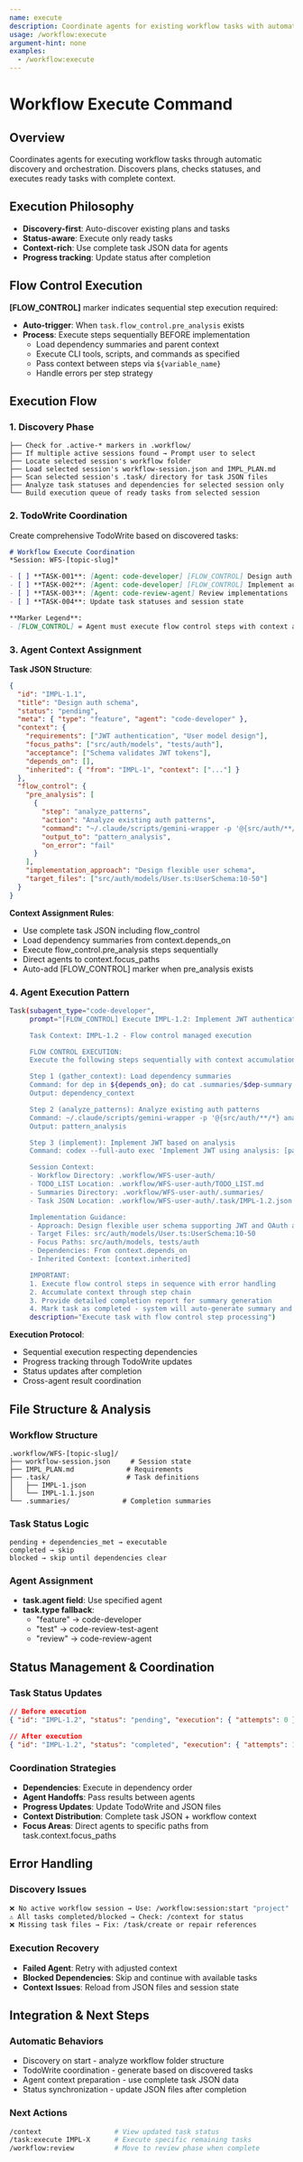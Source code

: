 ```yaml
---
name: execute
description: Coordinate agents for existing workflow tasks with automatic discovery
usage: /workflow:execute
argument-hint: none
examples:
  - /workflow:execute
---
```


# Workflow Execute Command

## Overview
Coordinates agents for executing workflow tasks through automatic discovery and orchestration. Discovers plans, checks statuses, and executes ready tasks with complete context.

## Execution Philosophy
- **Discovery-first**: Auto-discover existing plans and tasks
- **Status-aware**: Execute only ready tasks
- **Context-rich**: Use complete task JSON data for agents
- **Progress tracking**: Update status after completion

## Flow Control Execution
**[FLOW_CONTROL]** marker indicates sequential step execution required:
- **Auto-trigger**: When `task.flow_control.pre_analysis` exists
- **Process**: Execute steps sequentially BEFORE implementation
  - Load dependency summaries and parent context
  - Execute CLI tools, scripts, and commands as specified
  - Pass context between steps via `${variable_name}`
  - Handle errors per step strategy

## Execution Flow

### 1. Discovery Phase
```
├── Check for .active-* markers in .workflow/
├── If multiple active sessions found → Prompt user to select
├── Locate selected session's workflow folder
├── Load selected session's workflow-session.json and IMPL_PLAN.md
├── Scan selected session's .task/ directory for task JSON files
├── Analyze task statuses and dependencies for selected session only
└── Build execution queue of ready tasks from selected session
```

### 2. TodoWrite Coordination
Create comprehensive TodoWrite based on discovered tasks:

```markdown
# Workflow Execute Coordination
*Session: WFS-[topic-slug]*

- [ ] **TASK-001**: [Agent: code-developer] [FLOW_CONTROL] Design auth schema (IMPL-1.1)
- [ ] **TASK-002**: [Agent: code-developer] [FLOW_CONTROL] Implement auth logic (IMPL-1.2)
- [ ] **TASK-003**: [Agent: code-review-agent] Review implementations
- [ ] **TASK-004**: Update task statuses and session state

**Marker Legend**:
- [FLOW_CONTROL] = Agent must execute flow control steps with context accumulation
```

### 3. Agent Context Assignment

**Task JSON Structure**:
```json
{
  "id": "IMPL-1.1",
  "title": "Design auth schema",
  "status": "pending",
  "meta": { "type": "feature", "agent": "code-developer" },
  "context": {
    "requirements": ["JWT authentication", "User model design"],
    "focus_paths": ["src/auth/models", "tests/auth"],
    "acceptance": ["Schema validates JWT tokens"],
    "depends_on": [],
    "inherited": { "from": "IMPL-1", "context": ["..."] }
  },
  "flow_control": {
    "pre_analysis": [
      {
        "step": "analyze_patterns",
        "action": "Analyze existing auth patterns",
        "command": "~/.claude/scripts/gemini-wrapper -p '@{src/auth/**/*} analyze patterns'",
        "output_to": "pattern_analysis",
        "on_error": "fail"
      }
    ],
    "implementation_approach": "Design flexible user schema",
    "target_files": ["src/auth/models/User.ts:UserSchema:10-50"]
  }
}
```

**Context Assignment Rules**:
- Use complete task JSON including flow_control
- Load dependency summaries from context.depends_on
- Execute flow_control.pre_analysis steps sequentially
- Direct agents to context.focus_paths
- Auto-add [FLOW_CONTROL] marker when pre_analysis exists

### 4. Agent Execution Pattern

```bash
Task(subagent_type="code-developer",
     prompt="[FLOW_CONTROL] Execute IMPL-1.2: Implement JWT authentication system with flow control

     Task Context: IMPL-1.2 - Flow control managed execution

     FLOW CONTROL EXECUTION:
     Execute the following steps sequentially with context accumulation:

     Step 1 (gather_context): Load dependency summaries
     Command: for dep in ${depends_on}; do cat .summaries/$dep-summary.md 2>/dev/null || echo "No summary for $dep"; done
     Output: dependency_context

     Step 2 (analyze_patterns): Analyze existing auth patterns
     Command: ~/.claude/scripts/gemini-wrapper -p '@{src/auth/**/*} analyze authentication patterns with context: [dependency_context]'
     Output: pattern_analysis

     Step 3 (implement): Implement JWT based on analysis
     Command: codex --full-auto exec 'Implement JWT using analysis: [pattern_analysis] and context: [dependency_context]' -s danger-full-access

     Session Context:
     - Workflow Directory: .workflow/WFS-user-auth/
     - TODO_LIST Location: .workflow/WFS-user-auth/TODO_LIST.md
     - Summaries Directory: .workflow/WFS-user-auth/.summaries/
     - Task JSON Location: .workflow/WFS-user-auth/.task/IMPL-1.2.json

     Implementation Guidance:
     - Approach: Design flexible user schema supporting JWT and OAuth authentication
     - Target Files: src/auth/models/User.ts:UserSchema:10-50
     - Focus Paths: src/auth/models, tests/auth
     - Dependencies: From context.depends_on
     - Inherited Context: [context.inherited]

     IMPORTANT:
     1. Execute flow control steps in sequence with error handling
     2. Accumulate context through step chain
     3. Provide detailed completion report for summary generation
     4. Mark task as completed - system will auto-generate summary and update TODO_LIST.md",
     description="Execute task with flow control step processing")
```

**Execution Protocol**:
- Sequential execution respecting dependencies
- Progress tracking through TodoWrite updates
- Status updates after completion
- Cross-agent result coordination

## File Structure & Analysis

### Workflow Structure
```
.workflow/WFS-[topic-slug]/
├── workflow-session.json     # Session state
├── IMPL_PLAN.md             # Requirements
├── .task/                   # Task definitions
│   ├── IMPL-1.json
│   └── IMPL-1.1.json
└── .summaries/             # Completion summaries
```

### Task Status Logic
```
pending + dependencies_met → executable
completed → skip
blocked → skip until dependencies clear
```

### Agent Assignment
- **task.agent field**: Use specified agent
- **task.type fallback**:
  - "feature" → code-developer
  - "test" → code-review-test-agent
  - "review" → code-review-agent

## Status Management & Coordination

### Task Status Updates
```json
// Before execution
{ "id": "IMPL-1.2", "status": "pending", "execution": { "attempts": 0 } }

// After execution
{ "id": "IMPL-1.2", "status": "completed", "execution": { "attempts": 1, "last_attempt": "2025-09-08T14:30:00Z" } }
```

### Coordination Strategies
- **Dependencies**: Execute in dependency order
- **Agent Handoffs**: Pass results between agents
- **Progress Updates**: Update TodoWrite and JSON files
- **Context Distribution**: Complete task JSON + workflow context
- **Focus Areas**: Direct agents to specific paths from task.context.focus_paths

## Error Handling

### Discovery Issues
```bash
❌ No active workflow session → Use: /workflow:session:start "project"
⚠️ All tasks completed/blocked → Check: /context for status
❌ Missing task files → Fix: /task/create or repair references
```

### Execution Recovery
- **Failed Agent**: Retry with adjusted context
- **Blocked Dependencies**: Skip and continue with available tasks
- **Context Issues**: Reload from JSON files and session state

## Integration & Next Steps

### Automatic Behaviors
- Discovery on start - analyze workflow folder structure
- TodoWrite coordination - generate based on discovered tasks
- Agent context preparation - use complete task JSON data
- Status synchronization - update JSON files after completion

### Next Actions
```bash
/context                  # View updated task status
/task:execute IMPL-X      # Execute specific remaining tasks
/workflow:review          # Move to review phase when complete
```

